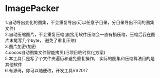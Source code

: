# ImagePacker

1.自动导出变化的图集，不会重复导出(可以任意子目录，分目录导出不同的图集文件)  
2.自动压缩图片，不会重复压缩(直接用软件压缩会一直有损压缩，压缩后我在图片末尾写几个byte， 避免了重复压缩)  
3.图片加密/加密  
4.cocos自动图集文件智能拷贝(旧项目临时优化方案)  
5.本工具只是写了个文件夹遍历和避免重复操作， 实际的图集和压缩算法用的是其他软件  
6.有源码，你可以随便改，开发工具VS2017  
